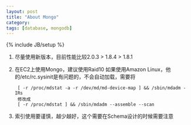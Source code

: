 ```yaml
---
layout: post
title: "About Mongo"
category: 
tags: [database, mongodb]
---
```

{% include JB/setup %}

1. 尽量使用新版本，目前性能比较2.0.3 > 1.8.4 > 1.8.1
2. 在EC2上使用Mongo，建议使用Raid10
	如果使用Amazon Linux，他的/etc/rc.sysinit是有问题的，不会自动加载，需要将
	
		[ -r /proc/mdstat -a -r /dev/md/md-device-map ] && /sbin/mdadm -IRs
		修改成
		[ -r /proc/mdstat ] && /sbin/mdadm --assemble --scan
3. 索引使用要谨慎，越少越好，这个需要在Schema设计的时候需要注意
